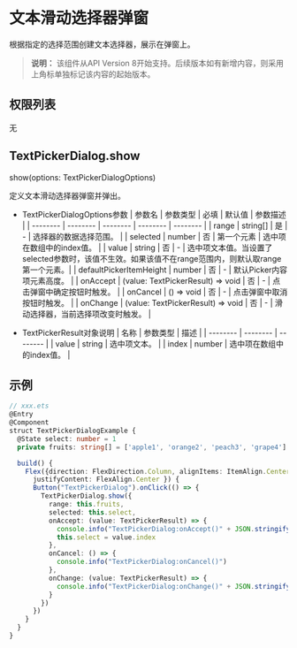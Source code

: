 # 文本滑动选择器弹窗

根据指定的选择范围创建文本选择器，展示在弹窗上。

>  **说明：**
> 该组件从API Version 8开始支持。后续版本如有新增内容，则采用上角标单独标记该内容的起始版本。


## 权限列表

无

## TextPickerDialog.show

show(options: TextPickerDialogOptions)

定义文本滑动选择器弹窗并弹出。

- TextPickerDialogOptions参数
  | 参数名 | 参数类型 | 必填 | 默认值 | 参数描述 |
  | -------- | -------- | -------- | -------- | -------- |
  | range | string[] | 是 | - | 选择器的数据选择范围。 |
  | selected | number | 否 | 第一个元素 | 选中项在数组中的index值。 |
  | value       | string           | 否    | -    | 选中项文本值。当设置了selected参数时，该值不生效。如果该值不在range范围内，则默认取range第一个元素。|
  | defaultPickerItemHeight | number | 否 | - | 默认Picker内容项元素高度。 |
  | onAccept | (value: TextPickerResult) => void | 否 | - | 点击弹窗中确定按钮时触发。 |
  | onCancel | () => void | 否 | - | 点击弹窗中取消按钮时触发。 |
  | onChange | (value: TextPickerResult) => void | 否 | - | 滑动选择器，当前选择项改变时触发。 |

- TextPickerResult对象说明
  | 名称 | 参数类型 | 描述 | 
  | -------- | -------- | -------- |
  | value | string | 选中项文本。 | 
  | index | number | 选中项在数组中的index值。 | 

## 示例

```ts
// xxx.ets
@Entry
@Component
struct TextPickerDialogExample {
  @State select: number = 1
  private fruits: string[] = ['apple1', 'orange2', 'peach3', 'grape4']

  build() {
    Flex({direction: FlexDirection.Column, alignItems: ItemAlign.Center,
      justifyContent: FlexAlign.Center }) {
      Button("TextPickerDialog").onClick(() => {
        TextPickerDialog.show({
          range: this.fruits,
          selected: this.select,
          onAccept: (value: TextPickerResult) => {
            console.info("TextPickerDialog:onAccept()" + JSON.stringify(value))
            this.select = value.index
          },
          onCancel: () => {
            console.info("TextPickerDialog:onCancel()")
          },
          onChange: (value: TextPickerResult) => {
            console.info("TextPickerDialog:onChange()" + JSON.stringify(value))
          }
        })
      })
    }
  }
}
```
